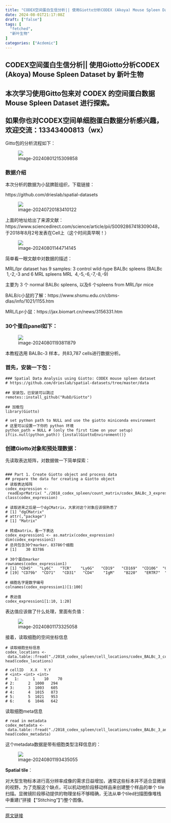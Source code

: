```yaml
---
title: "CODEX空间蛋白生信分析|| 使用Giotto分析CODEX (Akoya) Mouse Spleen Dataset"
date: 2024-08-01T21:17:08Z
draft: ["false"]
tags: [
  "fetched",
  "新叶生物"
]
categories: ["Acdemic"]
---
```

CODEX空间蛋白生信分析|| 使用Giotto分析CODEX (Akoya) Mouse Spleen Dataset by 新叶生物
------
<div><section data-tool="mdnice编辑器" data-website="https://www.mdnice.com"><h1 data-tool="mdnice编辑器"><span></span><span><span>本次学习使用Gitto包来对 CODEX 的空间蛋白数据 Mouse Spleen Dataset 进行探索。</span><br></span><span><br></span><span>如果你也对CODEX空间单细胞蛋白数据分析感兴趣，欢迎交流：13343400813（wx）<br></span></h1><p data-tool="mdnice编辑器"><span>Gitto包的分析流程如下</span>：</p><figure data-tool="mdnice编辑器"><img data-imgfileid="100000734" data-ratio="0.5978112175102599" data-src="https://mmbiz.qpic.cn/sz_mmbiz_png/by7zpDFL3LJGgNnqBuiaUlLOlPcH9g0FlKqPhOD4US0Srk542JmXZ6MKWmic1Lk447b68icEDVqGSNicbcAOcjYRHg/640?wx_fmt=png&amp;from=appmsg" data-type="png" data-w="731" src="https://mmbiz.qpic.cn/sz_mmbiz_png/by7zpDFL3LJGgNnqBuiaUlLOlPcH9g0FlKqPhOD4US0Srk542JmXZ6MKWmic1Lk447b68icEDVqGSNicbcAOcjYRHg/640?wx_fmt=png&amp;from=appmsg"><figcaption>image-20240801215309858</figcaption></figure><h3 data-tool="mdnice编辑器"><span></span><span>数据介绍</span><span></span></h3><p data-tool="mdnice编辑器">本次分析的数据为<span>小鼠脾脏组织</span>，下载链接：</p><p data-tool="mdnice编辑器"><span>https://github.com/drieslab/spatial-datasets</span></p><figure data-tool="mdnice编辑器"><img data-imgfileid="100000732" data-ratio="0.3492063492063492" data-src="https://mmbiz.qpic.cn/sz_mmbiz_png/by7zpDFL3LJGgNnqBuiaUlLOlPcH9g0Fltayh7e0s5x5ucf8fl8JxqQP3323PaGp9zKaTVDWKWn91hRhRoticIjg/640?wx_fmt=png&amp;from=appmsg" data-type="png" data-w="630" src="https://mmbiz.qpic.cn/sz_mmbiz_png/by7zpDFL3LJGgNnqBuiaUlLOlPcH9g0Fltayh7e0s5x5ucf8fl8JxqQP3323PaGp9zKaTVDWKWn91hRhRoticIjg/640?wx_fmt=png&amp;from=appmsg"><figcaption>image-20240720183410122</figcaption></figure><p data-tool="mdnice编辑器">上面的地址给出了来源文献：<span>https://www.sciencedirect.com/science/article/pii/S0092867418309048</span>，于<span>2018年8月2号发表在Cell</span>上（这个时间真早啊！）</p><figure data-tool="mdnice编辑器"><img data-imgfileid="100000736" data-ratio="0.7810150375939849" data-src="https://mmbiz.qpic.cn/sz_mmbiz_png/by7zpDFL3LJGgNnqBuiaUlLOlPcH9g0FlqHaddQwWyowaSy2YEOezvJLGYNIwnROlyNmuJ1Mw76BGdSSy4PiauoQ/640?wx_fmt=png&amp;from=appmsg" data-type="png" data-w="1064" src="https://mmbiz.qpic.cn/sz_mmbiz_png/by7zpDFL3LJGgNnqBuiaUlLOlPcH9g0FlqHaddQwWyowaSy2YEOezvJLGYNIwnROlyNmuJ1Mw76BGdSSy4PiauoQ/640?wx_fmt=png&amp;from=appmsg"><figcaption>image-20240801144714145</figcaption></figure><p data-tool="mdnice编辑器">简单看一眼文献中对数据的描述：</p><p data-tool="mdnice编辑器">MRL/lpr dataset has 9 samples: 3 control wild-type BALBc spleens (BALBc  1,-2,-3 and 6 MRL spleens MRL  4,-5,-6,-7,-8,-9)</p><p data-tool="mdnice编辑器">主要为 <span>3 个 normal BALBc spleens</span>, 以及<span>6 个spleens from MRL/lpr mice</span></p><p data-tool="mdnice编辑器"><span>BALB/c小鼠</span>的了解：https://www.shsmu.edu.cn/cbms-dlas/info/1021/1155.htm</p><p data-tool="mdnice编辑器"><span>MRL/Lpr小鼠</span>：https://jax.biomart.cn/news/3156331.htm</p><h3 data-tool="mdnice编辑器"><span></span><span><span>30个蛋白panel<span>如下：</span></span></span><span></span></h3><figure data-tool="mdnice编辑器"><img data-imgfileid="100000735" data-ratio="0.64030131826742" data-src="https://mmbiz.qpic.cn/sz_mmbiz_png/by7zpDFL3LJGgNnqBuiaUlLOlPcH9g0FlmNkePaBOqAN0xMRMBTPCDw8hz38mCze6qDzjHg62cHLbXPGCT1n8lQ/640?wx_fmt=png&amp;from=appmsg" data-type="png" data-w="1062" src="https://mmbiz.qpic.cn/sz_mmbiz_png/by7zpDFL3LJGgNnqBuiaUlLOlPcH9g0FlmNkePaBOqAN0xMRMBTPCDw8hz38mCze6qDzjHg62cHLbXPGCT1n8lQ/640?wx_fmt=png&amp;from=appmsg"><figcaption>image-20240801193811879</figcaption></figure><p data-tool="mdnice编辑器"><span>本教程选用 BALBc-3 样本，共83,787 cells进行数据分析。</span></p><h3 data-tool="mdnice编辑器"><span></span><span>首先，安装一下包：</span><span></span></h3><pre data-tool="mdnice编辑器"><span></span><code><span>### Spatial Data Analysis using Giotto: CODEX mouse spleen dataset</span><br><span># https://github.com/drieslab/spatial-datasets/tree/master/data</span><br><br><span>## 安装包，已安装可以跳过</span><br>remotes::install_github(<span>"RubD/Giotto"</span>) <br><br><span>## 加载包</span><br>library(Giotto)<br><br><span># set python path to NULL and use the giotto miniconda environment</span><br><span># 这里可以设置一下你的 python 环境</span><br>python_path = NULL <span># (only the first time on your setup)</span><br><span>if</span>(is.null(python_path)) {installGiottoEnvironment()}<br></code></pre><h3 data-tool="mdnice编辑器"><span></span><span>创建Giotto对象和预处理数据：</span><span></span></h3><p data-tool="mdnice编辑器">先读取表达矩阵，对数据做一下简单探索：</p><pre data-tool="mdnice编辑器"><span></span><code><br><span>### Part 1. Create Giotto object and process data</span><br><span>## prepare the data for creating a Giotto object</span><br><span># 读取表达矩阵</span><br>codex_expression &lt;- readExprMatrix( <span>"./2018_codex_spleen/count_matrix/codex_BALBc_3_expression.txt.gz"</span>, transpose = F)<br>class(codex_expression)<br><br><span># 读取进来之后是一个dgCMatrix，大家对这个对象应该很熟悉了</span><br><span># [1] "dgCMatrix"</span><br><span># attr(,"package")</span><br><span># [1] "Matrix"</span><br><br><span># 转成matrix，看一下表达</span><br>codex_expression1 &lt;- as.matrix(codex_expression)<br>dim(codex_expression1)<br><span># 总共包含30个marker，83786个细胞</span><br><span># [1]    30 83786</span><br><br><span># 30个蛋白marker</span><br>rownames(codex_expression1)<br><span># [1] "CD45"   "Ly6C"   "TCR"    "Ly6G"   "CD19"   "CD169"  "CD106"  "CD3"    "CD1632" "CD8a"   "CD90"   "F480"   "CD11c"  "Ter119" "CD11b"  "IgD"    "CD27"   "CD5"   </span><br><span># [19] "CD79b"  "CD71"   "CD31"   "CD4"    "IgM"    "B220"   "ERTR7"  "CD35"   "CD2135" "CD44"   "NKp46"  "MHCII" </span><br><br><span># 细胞名字是数字编号</span><br>colnames(codex_expression1)[1:100]<br><br><span># 表达值</span><br>codex_expression1[1:10, 1:20]<br></code></pre><p data-tool="mdnice编辑器">表达值应该做了什么处理，里面有负值：</p><figure data-tool="mdnice编辑器"><img data-imgfileid="100000733" data-ratio="0.27037037037037037" data-src="https://mmbiz.qpic.cn/sz_mmbiz_png/by7zpDFL3LJGgNnqBuiaUlLOlPcH9g0FlUGo4SeHZFWBkibpV1GZY6icj3NrghD0SicY7HoiaR31z79GKkhPFmsCIicA/640?wx_fmt=png&amp;from=appmsg" data-type="png" data-w="1080" src="https://mmbiz.qpic.cn/sz_mmbiz_png/by7zpDFL3LJGgNnqBuiaUlLOlPcH9g0FlUGo4SeHZFWBkibpV1GZY6icj3NrghD0SicY7HoiaR31z79GKkhPFmsCIicA/640?wx_fmt=png&amp;from=appmsg"><figcaption>image-20240801173325058</figcaption></figure><p data-tool="mdnice编辑器">接着，读取细胞的空间坐标信息</p><pre data-tool="mdnice编辑器"><span></span><code><span># 读取细胞坐标信息</span><br>codex_locations &lt;- data.table::fread(<span>"./2018_codex_spleen/cell_locations/codex_BALBc_3_coord.txt"</span>)<br>head(codex_locations)<br><br><span># cellID   X.X   Y.Y</span><br><span># &lt;int&gt; &lt;int&gt; &lt;int&gt;</span><br><span>#   1:      1    10    70</span><br><span># 2:      2  1000   294</span><br><span># 3:      3  1003   605</span><br><span># 4:      4  1015   873</span><br><span># 5:      5  1021   953</span><br><span># 6:      6  1046   642</span><br></code></pre><p data-tool="mdnice编辑器">读取细胞meta信息</p><pre data-tool="mdnice编辑器"><span></span><code><span># read in metadata</span><br>codex_metadata &lt;- data.table::fread(<span>"./2018_codex_spleen/cell_locations/codex_BALBc_3_annotation.txt"</span>)<br>head(codex_metadata)<br></code></pre><p data-tool="mdnice编辑器">这个metadata数据是带有细胞类型注释信息的：</p><figure data-tool="mdnice编辑器"><img data-imgfileid="100000738" data-ratio="0.13425925925925927" data-src="https://mmbiz.qpic.cn/sz_mmbiz_png/by7zpDFL3LJGgNnqBuiaUlLOlPcH9g0FlgrVYVfqW9bThMicoVv36PlBXiahOTpQL9OMRiahsbn4GcHDo2WROOO03A/640?wx_fmt=png&amp;from=appmsg" data-type="png" data-w="1080" src="https://mmbiz.qpic.cn/sz_mmbiz_png/by7zpDFL3LJGgNnqBuiaUlLOlPcH9g0FlgrVYVfqW9bThMicoVv36PlBXiahOTpQL9OMRiahsbn4GcHDo2WROOO03A/640?wx_fmt=png&amp;from=appmsg"><figcaption>image-20240801193435055</figcaption></figure><p data-tool="mdnice编辑器"><span><strong>Spatial tile</strong>：</span></p><p data-tool="mdnice编辑器">对大型生物标本进行高分辨率成像的需求日益增加，通常这些标本并不适合显微镜的视野。为了克服这个缺点，<span>可以机动地阶段移动样品来创建整个样品的单个 tile 扫描</span>。显微镜阶段移动提供的物理坐标不够精确，无法从单个tiled扫描图像堆栈中重建(“拼接【”<span>Stitching</span>”】”)整个图像。</p><p><mp-pay-preview-filter data-offset="32"></mp-pay-preview-filter></p></section></div>  
<hr>
<a href="https://mp.weixin.qq.com/s/VnoJLuPzbOxvBJn-uQ2cbw",target="_blank" rel="noopener noreferrer">原文链接</a>
